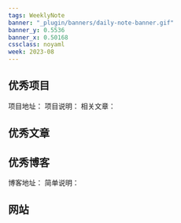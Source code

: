 ```yaml
---
tags: WeeklyNote
banner: "_plugin/banners/daily-note-banner.gif"
banner_y: 0.5536
banner_x: 0.50168
cssclass: noyaml
week: 2023-08
---
```



## 优秀项目

项目地址：
项目说明：
相关文章：

## 优秀文章



## 优秀博客

博客地址：
简单说明：


## 网站


